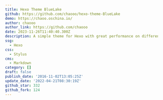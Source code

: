 ```yaml
---
title: Hexo Theme BlueLake
github: https://github.com/chaooo/hexo-theme-BlueLake
demo: https://chaoo.oschina.io/
author: chaooo
author_link: https://github.com/chaooo
date: 2023-11-26T11:40:40.300Z
description: A simple theme for Hexo with great performance on different devices .
ssg:
  - Hexo
css:
  - Stylus
cms:
  - Markdown
category: []
draft: false
publish_date: '2016-11-02T13:05:25Z'
update_date: '2022-04-21T08:30:19Z'
github_star: 332
github_fork: 124
---
```

